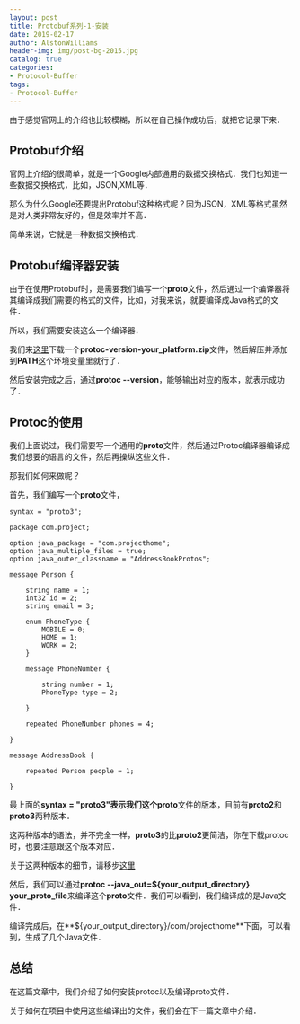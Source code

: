 ```yaml
---
layout: post
title: Protobuf系列-1-安装
date: 2019-02-17
author: AlstonWilliams
header-img: img/post-bg-2015.jpg
catalog: true
categories:
- Protocol-Buffer
tags:
- Protocol-Buffer
---
```

由于感觉官网上的介绍也比较模糊，所以在自己操作成功后，就把它记录下来．

## Protobuf介绍

官网上介绍的很简单，就是一个Google内部通用的数据交换格式．我们也知道一些数据交换格式，比如，JSON,XML等．

那么为什么Google还要提出Protobuf这种格式呢？因为JSON，XML等格式虽然是对人类非常友好的，但是效率并不高．

简单来说，它就是一种数据交换格式．

## Protobuf编译器安装

由于在使用Protobuf时，是需要我们编写一个**proto**文件，然后通过一个编译器将其编译成我们需要的格式的文件，比如，对我来说，就要编译成Java格式的文件．

所以，我们需要安装这么一个编译器．

我们来[这里](https://github.com/google/protobuf/releases)下载一个**protoc-version-your_platform.zip**文件，然后解压并添加到**PATH**这个环境变量里就行了．

然后安装完成之后，通过**protoc --version**，能够输出对应的版本，就表示成功了．

## Protoc的使用

我们上面说过，我们需要写一个通用的**proto**文件，然后通过Protoc编译器编译成我们想要的语言的文件，然后再操纵这些文件．

那我们如何来做呢？

首先，我们编写一个**proto**文件，

~~~~
syntax = "proto3";

package com.project;

option java_package = "com.projecthome";
option java_multiple_files = true;
option java_outer_classname = "AddressBookProtos";

message Person {

    string name = 1;
    int32 id = 2;
    string email = 3;

    enum PhoneType {
        MOBILE = 0;
        HOME = 1;
        WORK = 2;
    }

    message PhoneNumber {

        string number = 1;
        PhoneType type = 2;

    }

    repeated PhoneNumber phones = 4;

}

message AddressBook {

    repeated Person people = 1;

}
~~~~

最上面的**syntax = "proto3"**表示我们这个**proto**文件的版本，目前有**proto2**和**proto3**两种版本．

这两种版本的语法，并不完全一样，**proto3**的比**proto2**更简洁，你在下载protoc时，也要注意跟这个版本对应．

关于这两种版本的细节，请移步[这里](https://developers.google.com/protocol-buffers/docs/proto)

然后，我们可以通过**protoc --java_out=${your_output_directory} your_proto_file**来编译这个**proto**文件．我们可以看到，我们编译成的是Java文件．

编译完成后，在**${your_output_directory}/com/projecthome**下面，可以看到，生成了几个Java文件．

## 总结

在这篇文章中，我们介绍了如何安装protoc以及编译proto文件．

关于如何在项目中使用这些编译出的文件，我们会在下一篇文章中介绍．

